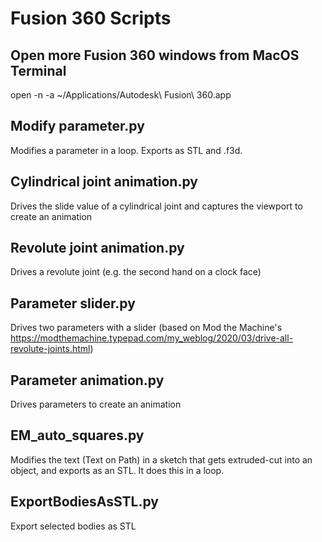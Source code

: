 # Fusion 360 Scripts

## Open more Fusion 360 windows from MacOS Terminal
open -n -a ~/Applications/Autodesk\ Fusion\ 360.app

## Modify parameter.py
Modifies a parameter in a loop. Exports as STL and .f3d.

## Cylindrical joint animation.py
Drives the slide value of a cylindrical joint and captures the viewport to create an animation

## Revolute joint animation.py
Drives a revolute joint (e.g. the second hand on a clock face)

## Parameter slider.py
Drives two parameters with a slider (based on Mod the Machine's https://modthemachine.typepad.com/my_weblog/2020/03/drive-all-revolute-joints.html)

## Parameter animation.py
Drives parameters to create an animation

## EM_auto_squares.py
Modifies the text (Text on Path) in a sketch that gets extruded-cut into an object, and exports as an STL. It does this in a loop.

## ExportBodiesAsSTL.py
Export selected bodies as STL
